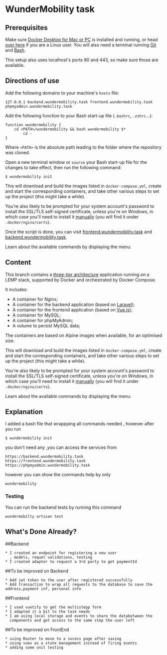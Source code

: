 # WunderMobility task

## Prerequisites

Make sure [Docker Desktop for Mac or PC](https://www.docker.com/products/docker-desktop) is installed and running, or head [over here](https://docs.docker.com/install/) if you are a Linux user. You will also need a terminal running [Git](https://git-scm.com/) and [Bash](https://www.gnu.org/software/bash/).

This setup also uses localhost's ports 80 and 443, so make sure those are available.

## Directions of use

Add the following domains to your machine's `hosts` file:

```
127.0.0.1 backend.wundermobility.task frontend.wundermobility.task phpmyadmin.wundermobility.task
```

Add the following function to your Bash start-up file (`.bashrc`, `.zshrc`...):

```
function wundermobility {
    cd <PATH>/wundermobility && bash wundermobility $*
        cd -
}
```

Where `<PATH>` is the absolute path leading to the folder where the repository was cloned.

Open a new terminal window or `source` your Bash start-up file for the changes to take effect, then run the following command:

```
$ wundermobility init
```

This will download and build the images listed in `docker-compose.yml`, create and start the corresponding containers, and take other various steps to set up the project (this might take a while).

You're also likely to be prompted for your system account's password to install the SSL/TLS self-signed certificate, unless you're on Windows, in which case you'll need to install it [manually](https://www.thewindowsclub.com/manage-trusted-root-certificates-windows) (you will find it under `.docker/nginx/certs`).

Once the script is done, you can visit [frontend.wundermobility.task](https://frontend.wundermobility.task) and [backend.wundermobility.task](https://backend.wundermobility.task).

Learn about the available commands by displaying the menu:

## Content

This branch contains a [three-tier architecture](https://www.techopedia.com/definition/24649/three-tier-architecture) application running on a LEMP stack, supported by Docker and orchestrated by Docker Compose.

It includes:

* A container for Nginx;
* A container for the backend application (based on [Laravel](https://laravel.com/));
* A container for the frontend application (based on [Vue.js](https://vuejs.org/));
* A container for MySQL;
* A container for phpMyAdmin;
* A volume to persist MySQL data;

The containers are based on Alpine images when available, for an optimised size.

This will download and build the images listed in `docker-compose.yml`, create and start the corresponding containers, and take other various steps to set up the project (this might take a while).

You're also likely to be prompted for your system account's password to install the SSL/TLS self-signed certificate, unless you're on Windows, in which case you'll need to install it [manually](https://www.thewindowsclub.com/manage-trusted-root-certificates-windows) (you will find it under `.docker/nginx/certs`).

Learn about the available commands by displaying the menu:

## Explanation
I added a bash file that wrappping all commands needed , 
however after you run 
```
$ wundermobility init
```
you don't need any ,you can access the services from 

```
https://backend.wundermobility.task
https://frontend.wundermobility.task
https://phpmyadmin.wundermobility.task
```

however you can show the commands help by only 

```
wundermobility
```

### Testing
You can run the backend tests by running this command

```
wundermobilty artisan test 
```

## What's Done Already?

##Backend
```
* I created an endpoint for registering a new user 
  , models, requet validations, testing
* I created adapter to request a 3rd party to get paymentId
```
##To be improved on Backend
```
* Add jwt token to the user after registered successfully
* Add transaction to wrap all requests to the database to save the address,payment inf, personal info
```
##Frontend
```
* I used vuetify to get the multistepp form
* I adapted it a bit to the task needs
* I am using local storage and events to share the databetween the 
  components and get access to the same step the user left
```
##To be improved on FrontEnd
```
* using Router to move to a sucess page after saving 
* using vuex as a state management instead of firing events
* adding some unit testing
```
